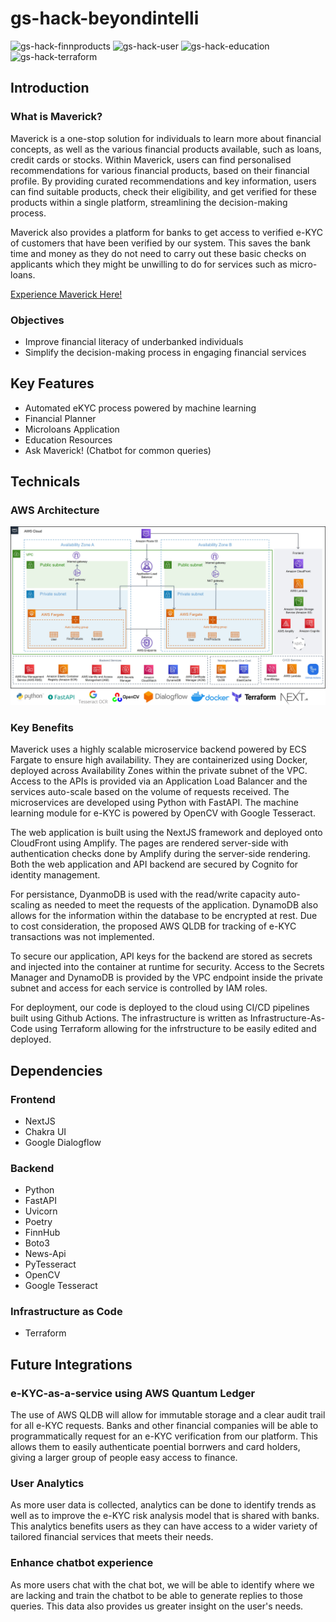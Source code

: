 # gs-hack-beyondintelli

![gs-hack-finnproducts](https://github.com/juinquok/gs-hack-finnproducts/actions/workflows/aws.yml/badge.svg)
![gs-hack-user](https://github.com/juinquok/gs-hack-user/actions/workflows/aws.yml/badge.svg)
![gs-hack-education](https://github.com/juinquok/gs-hack-education/actions/workflows/aws.yml/badge.svg)
![gs-hack-terraform](https://github.com/juinquok/gs-hack-beyondintelli/actions/workflows/terraform.yml/badge.svg)

## Introduction

### What is Maverick?

Maverick is a one-stop solution for individuals to learn more about financial concepts, as well as the various financial products available, such as loans, credit cards or stocks. Within Maverick, users can find personalised recommendations for various financial products, based on their financial profile. By providing curated recommendations and key information, users can find suitable products, check their eligibility, and get verified for these products within a single platform, streamlining the decision-making process.

Maverick also provides a platform for banks to get access to verified e-KYC of customers that have been verified by our system. This saves the bank time and money as they do not need to carry out these basic checks on applicants which they might be unwilling to do for services such as micro-loans.

[Experience Maverick Here!](https://gs-maverick-finance.tech/home)

### Objectives

- Improve financial literacy of underbanked individuals
- Simplify the decision-making process in engaging financial services

## Key Features

- Automated eKYC process powered by machine learning
- Financial Planner
- Microloans Application
- Education Resources
- Ask Maverick! (Chatbot for common queries)

## Technicals

### AWS Architecture

![image](.github/images/AWS_ARCHV3.jpg)

### Key Benefits

Maverick uses a highly scalable microservice backend powered by ECS Fargate to ensure high availability. They are containerized using Docker, deployed across Availability Zones within the private subnet of the VPC. Access to the APIs is provided via an Application Load Balancer and the services auto-scale based on the volume of requests received. The microservices are developed using Python with FastAPI. The machine learning module for e-KYC is powered by OpenCV with Google Tesseract.

The web application is built using the NextJS framework and deployed onto CloudFront using Amplify. The pages are rendered server-side with authentication checks done by Amplify during the server-side rendering. Both the web application and API backend are secured by Cognito for identity management.

For persistance, DyanmoDB is used with the read/write capacity auto-scaling as needed to meet the requests of the application. DynamoDB also allows for the information within the database to be encrypted at rest. Due to cost consideration, the proposed AWS QLDB for tracking of e-KYC transactions was not implemented.

To secure our application, API keys for the backend are stored as secrets and injected into the container at runtime for security. Access to the Secrets Manager and DynamoDB is provided by the VPC endpoint inside the private subnet and access for each service is controlled by IAM roles.

For deployment, our code is deployed to the cloud using CI/CD pipelines built using Github Actions. The infrastructure is written as Infrastructure-As-Code using Terraform allowing for the infrstructure to be easily edited and deployed.

## Dependencies

### Frontend

- NextJS
- Chakra UI
- Google Dialogflow

### Backend

- Python
- FastAPI
- Uvicorn
- Poetry
- FinnHub
- Boto3
- News-Api
- PyTesseract
- OpenCV
- Google Tesseract

### Infrastructure as Code

- Terraform

## Future Integrations

### e-KYC-as-a-service using AWS Quantum Ledger

The use of AWS QLDB will allow for immutable storage and a clear audit trail for all e-KYC requests. Banks and other financial companies will be able to programmatically request for an e-KYC verification from our platform. This allows them to easily authenticate poential borrwers and card holders, giving a larger group of people easy access to finance.

### User Analytics

As more user data is collected, analytics can be done to identify trends as well as to improve the e-KYC risk analysis model that is shared with banks. This analytics benefits users as they can have access to a wider variety of tailored financial services that meets their needs.

### Enhance chatbot experience

As more users chat with the chat bot, we will be able to identify where we are lacking and train the chatbot to be able to generate replies to those queries. This data also provides us greater insight on the user's needs.
